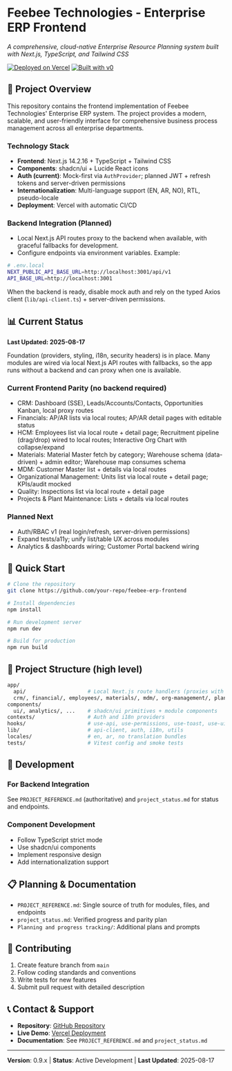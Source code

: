# Feebee Technologies - Enterprise ERP Frontend

*A comprehensive, cloud-native Enterprise Resource Planning system built with Next.js, TypeScript, and Tailwind CSS*

[![Deployed on Vercel](https://img.shields.io/badge/Deployed%20on-Vercel-black?style=for-the-badge&logo=vercel)](https://vercel.com/orwahs-projects/v0-enterprise-erp-frontend)
[![Built with v0](https://img.shields.io/badge/Built%20with-v0.dev-black?style=for-the-badge)](https://v0.dev/chat/projects/pEMRAVIM7c0)

## 🎯 Project Overview

This repository contains the frontend implementation of Feebee Technologies' Enterprise ERP system. The project provides a modern, scalable, and user-friendly interface for comprehensive business process management across all enterprise departments.

### **Technology Stack**
- **Frontend**: Next.js 14.2.16 + TypeScript + Tailwind CSS
- **Components**: shadcn/ui + Lucide React icons
- **Auth (current)**: Mock-first via `AuthProvider`; planned JWT + refresh tokens and server-driven permissions
- **Internationalization**: Multi-language support (EN, AR, NO), RTL, pseudo-locale
- **Deployment**: Vercel with automatic CI/CD

### **Backend Integration (Planned)**
- Local Next.js API routes proxy to the backend when available, with graceful fallbacks for development.
- Configure endpoints via environment variables. Example:

```bash
# .env.local
NEXT_PUBLIC_API_BASE_URL=http://localhost:3001/api/v1
API_BASE_URL=http://localhost:3001
```

When the backend is ready, disable mock auth and rely on the typed Axios client (`lib/api-client.ts`) + server-driven permissions.

## 📊 Current Status

**Last Updated: 2025-08-17**

Foundation (providers, styling, i18n, security headers) is in place. Many modules are wired via local Next.js API routes with fallbacks, so the app runs without a backend and can proxy when one is available.

### **Current Frontend Parity (no backend required)**
- CRM: Dashboard (SSE), Leads/Accounts/Contacts, Opportunities Kanban, local proxy routes
- Financials: AP/AR lists via local routes; AP/AR detail pages with editable status
- HCM: Employees list via local route + detail page; Recruitment pipeline (drag/drop) wired to local routes; Interactive Org Chart with collapse/expand
- Materials: Material Master fetch by category; Warehouse schema (data-driven) + admin editor; Warehouse map consumes schema
- MDM: Customer Master list + details via local routes
- Organizational Management: Units list via local route + detail page; KPIs/audit mocked
- Quality: Inspections list via local route + detail page
- Projects & Plant Maintenance: Lists + details via local routes

### **Planned Next**
- Auth/RBAC v1 (real login/refresh, server-driven permissions)
- Expand tests/a11y; unify list/table UX across modules
- Analytics & dashboards wiring; Customer Portal backend wiring

## 🚀 Quick Start

```bash
# Clone the repository
git clone https://github.com/your-repo/feebee-erp-frontend

# Install dependencies
npm install

# Run development server
npm run dev

# Build for production
npm run build
```

## 📁 Project Structure (high level)

```bash
app/
  api/                    # Local Next.js route handlers (proxies with fallbacks)
  crm/, financial/, employees/, materials/, mdm/, org-management/, plant-maintenance/, production/, project-system/, quality/, reports/
components/
  ui/, analytics/, ...    # shadcn/ui primitives + module components
contexts/                 # Auth and i18n providers
hooks/                    # use-api, use-permissions, use-toast, use-ui-store
lib/                      # api-client, auth, i18n, utils
locales/                  # en, ar, no translation bundles
tests/                    # Vitest config and smoke tests
```

## 🔧 Development

### **For Backend Integration**
See `PROJECT_REFERENCE.md` (authoritative) and `project_status.md` for status and endpoints.

### **Component Development**
- Follow TypeScript strict mode
- Use shadcn/ui components
- Implement responsive design
- Add internationalization support

## 📋 Planning & Documentation

- `PROJECT_REFERENCE.md`: Single source of truth for modules, files, and endpoints
- `project_status.md`: Verified progress and parity plan
- `Planning and progress tracking/`: Additional plans and prompts

## 🤝 Contributing

1. Create feature branch from `main`
2. Follow coding standards and conventions
3. Write tests for new features
4. Submit pull request with detailed description

## 📞 Contact & Support

- **Repository**: [GitHub Repository](https://github.com/your-repo)
- **Live Demo**: [Vercel Deployment](https://your-domain.vercel.app)
- **Documentation**: See `PROJECT_REFERENCE.md` and `project_status.md`

---

**Version**: 0.9.x | **Status**: Active Development | **Last Updated**: 2025-08-17
